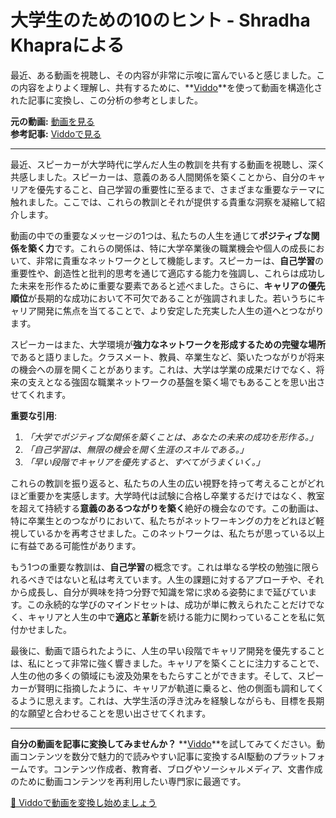 # 大学生のための10のヒント - Shradha Khapraによる

最近、ある動画を視聴し、その内容が非常に示唆に富んでいると感じました。この内容をよりよく理解し、共有するために、**[Viddo](https://viddo.pro/)**を使って動画を構造化された記事に変換し、この分析の参考としました。

**元の動画:** [動画を見る](https://www.youtube.com/watch?v=HTnYadnefBA)  
**参考記事:** [Viddoで見る](https://viddo.pro/zh/video-result/69e50c1b-69c2-4600-9764-a15032be19bc)

---

最近、スピーカーが大学時代に学んだ人生の教訓を共有する動画を視聴し、深く共感しました。スピーカーは、意義のある人間関係を築くことから、自分のキャリアを優先すること、自己学習の重要性に至るまで、さまざまな重要なテーマに触れました。ここでは、これらの教訓とそれが提供する貴重な洞察を凝縮して紹介します。

動画の中での重要なメッセージの1つは、私たちの人生を通じて**ポジティブな関係を築く力**です。これらの関係は、特に大学卒業後の職業機会や個人の成長において、非常に貴重なネットワークとして機能します。スピーカーは、**自己学習**の重要性や、創造性と批判的思考を通じて適応する能力を強調し、これらは成功した未来を形作るために重要な要素であると述べました。さらに、**キャリアの優先順位**が長期的な成功において不可欠であることが強調されました。若いうちにキャリア開発に焦点を当てることで、より安定した充実した人生の道へとつながります。

スピーカーはまた、大学環境が**強力なネットワークを形成するための完璧な場所**であると語りました。クラスメート、教員、卒業生など、築いたつながりが将来の機会への扉を開くことがあります。これは、大学は学業の成果だけでなく、将来の支えとなる強固な職業ネットワークの基盤を築く場でもあることを思い出させてくれます。

**重要な引用**:
1. *「大学でポジティブな関係を築くことは、あなたの未来の成功を形作る。」*
2. *「自己学習は、無限の機会を開く生涯のスキルである。」*
3. *「早い段階でキャリアを優先すると、すべてがうまくいく。」*

これらの教訓を振り返ると、私たちの人生の広い視野を持って考えることがどれほど重要かを実感します。大学時代は試験に合格し卒業するだけではなく、教室を超えて持続する**意義のあるつながりを築く**絶好の機会なのです。この動画は、特に卒業生とのつながりにおいて、私たちがネットワーキングの力をどれほど軽視しているかを再考させました。このネットワークは、私たちが思っている以上に有益である可能性があります。

もう1つの重要な教訓は、**自己学習**の概念です。これは単なる学校の勉強に限られるべきではないと私は考えています。人生の課題に対するアプローチや、それから成長し、自分が興味を持つ分野で知識を常に求める姿勢にまで延びています。この永続的な学びのマインドセットは、成功が単に教えられたことだけでなく、キャリアと人生の中で**適応**と**革新**を続ける能力に関わっていることを私に気付かせました。

最後に、動画で語られたように、人生の早い段階でキャリア開発を優先することは、私にとって非常に強く響きました。キャリアを築くことに注力することで、人生の他の多くの領域にも波及効果をもたらすことができます。そして、スピーカーが賢明に指摘したように、キャリアが軌道に乗ると、他の側面も調和してくるように思えます。これは、大学生活の浮き沈みを経験しながらも、目標を長期的な願望と合わせることを思い出させてくれます。

---

**自分の動画を記事に変換してみませんか？** **[Viddo](https://viddo.pro/)**を試してみてください。動画コンテンツを数分で魅力的で読みやすい記事に変換するAI駆動のプラットフォームです。コンテンツ作成者、教育者、ブログやソーシャルメディア、文書作成のために動画コンテンツを再利用したい専門家に最適です。

[🚀 Viddoで動画を変換し始めましょう](https://viddo.pro/)
